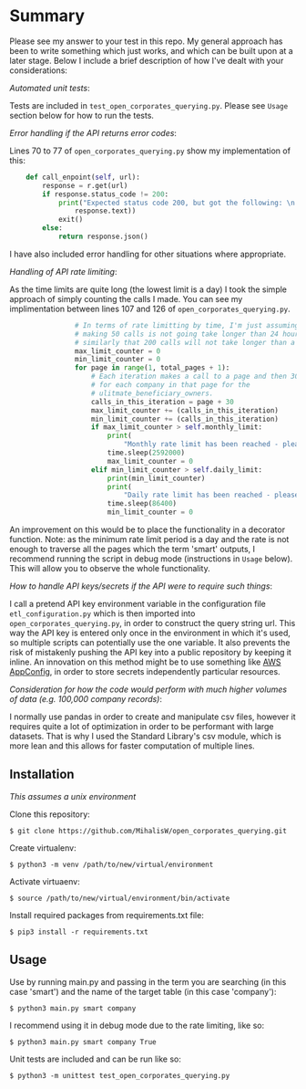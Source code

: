 # Summary

Please see my answer to your test in this repo. My general approach has been to write something which just works, and which can be built upon at a later stage. Below I include a brief description of how I've dealt with your considerations:

_Automated unit tests_:

Tests are included in `test_open_corporates_querying.py`. Please see `Usage` section below for how to run the tests.

_Error handling if the API returns error codes_:

Lines 70 to 77 of `open_corporates_querying.py` show my implementation of this:
```python
    def call_enpoint(self, url):
        response = r.get(url)
        if response.status_code != 200:
            print("Expected status code 200, but got the following: \n {}".format(
                response.text))
            exit()
        else:
            return response.json()
```
I have also included error handling for other situations where appropriate.

_Handling of API rate limiting_:

As the time limits are quite long (the lowest limit is a day) I took the simple approach of simply counting the calls I made. You can see my implimentation between lines 107 and 126 of `open_corporates_querying.py`.
```python
                # In terms of rate limitting by time, I'm just assuming that
                # making 50 calls is not going take longer than 24 hours and
                # similarly that 200 calls will not take longer than a month.
                max_limit_counter = 0
                min_limit_counter = 0
                for page in range(1, total_pages + 1):
                    # Each iteration makes a call to a page and then 30 calls
                    # for each company in that page for the
                    # ulitmate_beneficiary_owners.
                    calls_in_this_iteration = page + 30
                    max_limit_counter += (calls_in_this_iteration)
                    min_limit_counter += (calls_in_this_iteration)
                    if max_limit_counter > self.monthly_limit:
                        print(
                            "Monthly rate limit has been reached - please wait for 30 days.")
                        time.sleep(2592000)
                        max_limit_counter = 0
                    elif min_limit_counter > self.daily_limit:
                        print(min_limit_counter)
                        print(
                            "Daily rate limit has been reached - please wait for 24 hours.")
                        time.sleep(86400)
                        min_limit_counter = 0
```
An improvement on this would be to place the functionality in a decorator function.
Note: as the minimum rate limit period is a day and the rate is not enough to traverse all the pages which the term 'smart' outputs, I recommend running the script in debug mode (instructions in `Usage` below). This will allow you to observe the whole functionality.

_How to handle API keys/secrets if the API were to require such things_:

I call a pretend API key environment variable in the configuration file `etl_configuration.py` 
which is then imported into `open_corporates_querying.py`, in order to construct the query string url.
This way the API key is entered only once in the environment in which it's used, so multiple scripts can
potentially use the one variable. It also prevents the risk of mistakenly pushing the API key into a public 
repository by keeping it inline.
An innovation on this method might be to use something like [AWS AppConfig](https://aws.amazon.com/systems-manager/features/), in order to store secrets independently particular resources. 

_Consideration for how the code would perform with much higher volumes of data (e.g. 100,000 company records)_:

I normally use pandas in order to create and manipulate csv files, however it requires quite a lot of optimization
in order to be performant with large datasets. That is why I used the Standard Library's csv module, which is more 
lean and this allows for faster computation of multiple lines.


## Installation

_This assumes a unix environment_

Clone this repository:
```shell
$ git clone https://github.com/MihalisW/open_corporates_querying.git
```

Create virtualenv:
```shell
$ python3 -m venv /path/to/new/virtual/environment
```

Activate virtuaenv:
```shell
$ source /path/to/new/virtual/environment/bin/activate
``` 

Install required packages from requirements.txt file:
```shell
$ pip3 install -r requirements.txt
```

## Usage

Use by running main.py and passing in the term you are searching (in this case 'smart') and the name of the target table (in this case 'company'):
```shell
$ python3 main.py smart company
```
I recommend using it in debug mode due to the rate limiting, like so:
```shell
$ python3 main.py smart company True
```
Unit tests are included and can be run like so:
```shell
$ python3 -m unittest test_open_corporates_querying.py
```


